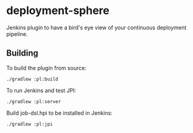 deployment-sphere
=======

Jenkins plugin to have a bird's eye view of your continuous deployment pipeline.

Building
--------
To build the plugin from source:

    ./gradlew :pl:build

To run Jenkins and test JPI:

    ./gradlew :pl:server

Build job-dsl.hpi to be installed in Jenkins:

    ./gradlew :pl:jpi
